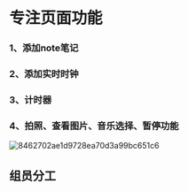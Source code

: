 # 专注页面功能

### 1、添加note笔记
### 2、添加实时时钟
### 3、计时器
### 4、拍照、查看图片、音乐选择、暂停功能

![8462702ae1d9728ea70d3a99bc651c6](https://github.com/Kllill/ActivityDiary/assets/131448269/d9ecead0-5d98-464a-9dab-07fbeeb5b9aa)

## 组员分工

